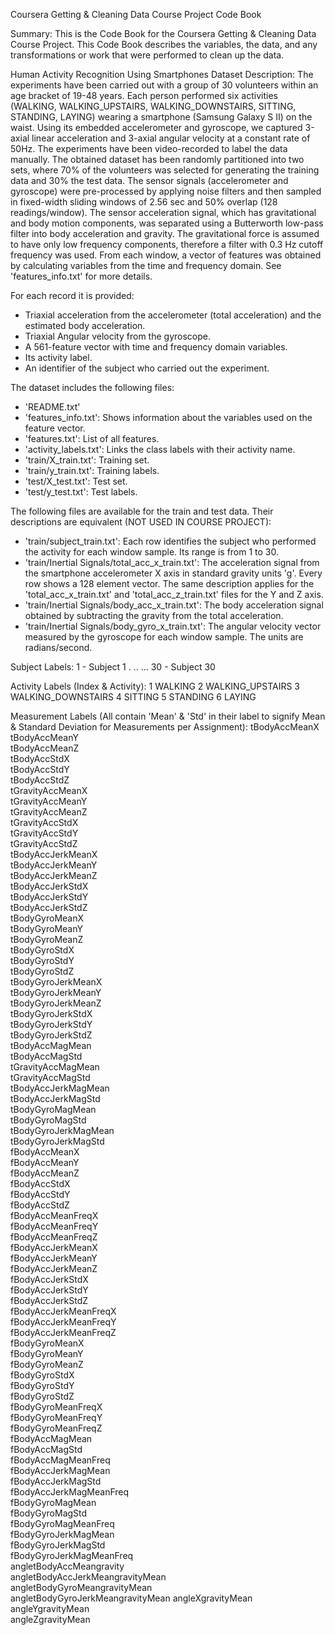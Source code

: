 Coursera Getting & Cleaning Data Course Project Code Book

Summary:
This is the Code Book for the Coursera Getting & Cleaning Data Course Project.
This Code Book describes the variables, the data, and any transformations or work that were performed to clean up the data.

Human Activity Recognition Using Smartphones Dataset Description:
The experiments have been carried out with a group of 30 volunteers within an age bracket of 19-48 years. Each person performed six activities (WALKING, WALKING_UPSTAIRS, WALKING_DOWNSTAIRS, SITTING, STANDING, LAYING) wearing a smartphone (Samsung Galaxy S II) on the waist. Using its embedded accelerometer and gyroscope, we captured 3-axial linear acceleration and 3-axial angular velocity at a constant rate of 50Hz. The experiments have been video-recorded to label the data manually. The obtained dataset has been randomly partitioned into two sets, where 70% of the volunteers was selected for generating the training data and 30% the test data. 
The sensor signals (accelerometer and gyroscope) were pre-processed by applying noise filters and then sampled in fixed-width sliding windows of 2.56 sec and 50% overlap (128 readings/window). The sensor acceleration signal, which has gravitational and body motion components, was separated using a Butterworth low-pass filter into body acceleration and gravity. The gravitational force is assumed to have only low frequency components, therefore a filter with 0.3 Hz cutoff frequency was used. From each window, a vector of features was obtained by calculating variables from the time and frequency domain. See 'features_info.txt' for more details. 

For each record it is provided:
- Triaxial acceleration from the accelerometer (total acceleration) and the estimated body acceleration.
- Triaxial Angular velocity from the gyroscope. 
- A 561-feature vector with time and frequency domain variables. 
- Its activity label. 
- An identifier of the subject who carried out the experiment.

The dataset includes the following files:
- 'README.txt'
- 'features_info.txt': Shows information about the variables used on the feature vector.
- 'features.txt': List of all features.
- 'activity_labels.txt': Links the class labels with their activity name.
- 'train/X_train.txt': Training set.
- 'train/y_train.txt': Training labels.
- 'test/X_test.txt': Test set.
- 'test/y_test.txt': Test labels.

The following files are available for the train and test data. Their descriptions are equivalent (NOT USED IN COURSE PROJECT): 
- 'train/subject_train.txt': Each row identifies the subject who performed the activity for each window sample. Its range is from 1 to 30. 
- 'train/Inertial Signals/total_acc_x_train.txt': The acceleration signal from the smartphone accelerometer X axis in standard gravity units 'g'. Every row shows a 128 element vector. The same description applies for the 'total_acc_x_train.txt' and 'total_acc_z_train.txt' files for the Y and Z axis. 
- 'train/Inertial Signals/body_acc_x_train.txt': The body acceleration signal obtained by subtracting the gravity from the total acceleration. 
- 'train/Inertial Signals/body_gyro_x_train.txt': The angular velocity vector measured by the gyroscope for each window sample. The units are radians/second. 

Subject Labels:
1 - Subject 1
.
..
...
30 - Subject 30


Activity Labels (Index & Activity):
1 WALKING
2 WALKING_UPSTAIRS
3 WALKING_DOWNSTAIRS
4 SITTING
5 STANDING
6 LAYING


Measurement Labels (All contain 'Mean' & 'Std' in their label to signify Mean & Standard Deviation for Measurements per Assignment):
tBodyAccMeanX                     
tBodyAccMeanY                    
tBodyAccMeanZ                     
tBodyAccStdX                     
tBodyAccStdY                      
tBodyAccStdZ                     
tGravityAccMeanX                  
tGravityAccMeanY                 
tGravityAccMeanZ                  
tGravityAccStdX                  
tGravityAccStdY                   
tGravityAccStdZ                  
tBodyAccJerkMeanX                 
tBodyAccJerkMeanY                
tBodyAccJerkMeanZ                 
tBodyAccJerkStdX                 
tBodyAccJerkStdY                  
tBodyAccJerkStdZ                 
tBodyGyroMeanX                    
tBodyGyroMeanY                   
tBodyGyroMeanZ                    
tBodyGyroStdX                    
tBodyGyroStdY                     
tBodyGyroStdZ                    
tBodyGyroJerkMeanX                
tBodyGyroJerkMeanY               
tBodyGyroJerkMeanZ                
tBodyGyroJerkStdX                
tBodyGyroJerkStdY                 
tBodyGyroJerkStdZ                
tBodyAccMagMean                   
tBodyAccMagStd                   
tGravityAccMagMean                
tGravityAccMagStd                
tBodyAccJerkMagMean               
tBodyAccJerkMagStd               
tBodyGyroMagMean                  
tBodyGyroMagStd                  
tBodyGyroJerkMagMean              
tBodyGyroJerkMagStd              
fBodyAccMeanX                     
fBodyAccMeanY                    
fBodyAccMeanZ                     
fBodyAccStdX                     
fBodyAccStdY                      
fBodyAccStdZ                     
fBodyAccMeanFreqX                 
fBodyAccMeanFreqY                
fBodyAccMeanFreqZ                 
fBodyAccJerkMeanX                
fBodyAccJerkMeanY                 
fBodyAccJerkMeanZ                
fBodyAccJerkStdX                  
fBodyAccJerkStdY                 
fBodyAccJerkStdZ                  
fBodyAccJerkMeanFreqX            
fBodyAccJerkMeanFreqY             
fBodyAccJerkMeanFreqZ            
fBodyGyroMeanX                    
fBodyGyroMeanY                   
fBodyGyroMeanZ                    
fBodyGyroStdX                    
fBodyGyroStdY                    
fBodyGyroStdZ                    
fBodyGyroMeanFreqX                
fBodyGyroMeanFreqY               
fBodyGyroMeanFreqZ                
fBodyAccMagMean                  
fBodyAccMagStd                    
fBodyAccMagMeanFreq              
fBodyAccJerkMagMean               
fBodyAccJerkMagStd               
fBodyAccJerkMagMeanFreq           
fBodyGyroMagMean                 
fBodyGyroMagStd                   
fBodyGyroMagMeanFreq             
fBodyGyroJerkMagMean              
fBodyGyroJerkMagStd              
fBodyGyroJerkMagMeanFreq          
angletBodyAccMeangravity         
angletBodyAccJerkMeangravityMean  
angletBodyGyroMeangravityMean    
angletBodyGyroJerkMeangravityMean 
angleXgravityMean                
angleYgravityMean                 
angleZgravityMean